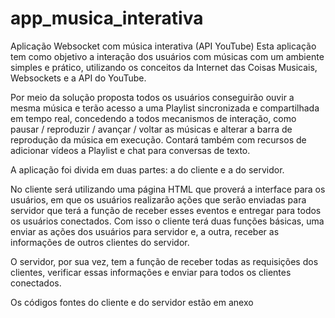 # app_musica_interativa
Aplicação Websocket com música interativa (API YouTube)
Esta aplicação tem como objetivo a interação dos usuários com músicas com um ambiente simples e prático, utilizando os conceitos da Internet das Coisas Musicais, Websockets e a API do YouTube.

Por meio da solução proposta todos os usuários conseguirão ouvir a mesma música e terão acesso a uma Playlist sincronizada e compartilhada em tempo real, concedendo a todos mecanismos de interação,  como pausar / reproduzir / avançar / voltar as músicas e alterar a barra de reprodução da música em execução.
Contará também com recursos de adicionar vídeos a Playlist e chat para conversas de texto.

A aplicação foi divida em duas partes: a do cliente e a do servidor.

No cliente será utilizando uma página HTML que proverá a interface para os usuários, em que os usuários realizarão ações que serão enviadas para servidor que terá a função de receber esses eventos e entregar para todos os usuários conectados.
Com isso o cliente terá duas funções básicas, uma enviar as ações dos usuários para servidor e, a outra, receber as informações de outros clientes do servidor.

O servidor, por sua vez, tem a função de receber todas as requisições dos clientes, verificar essas informações e enviar para todos os clientes conectados.

Os códigos fontes do cliente e do servidor estão em anexo
